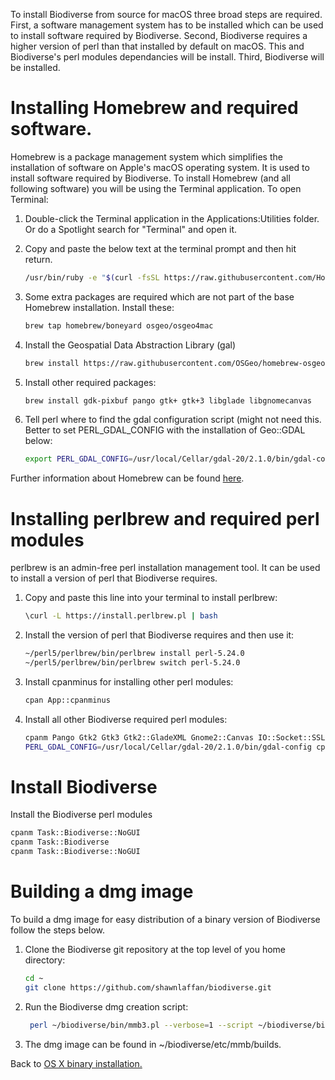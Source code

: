 To install Biodiverse from source for macOS three broad steps are required. First, a software management system has to be installed which can be used to install software required by Biodiverse. Second, Biodiverse requires a higher version of perl than that installed by default on macOS. This and Biodiverse's perl modules dependancies will be install. Third, Biodiverse will be installed.

# Installing Homebrew and required software.
Homebrew is a package management system which simplifies the installation of software on Apple's macOS operating system. It is used to install software required by Biodiverse. To install Homebrew (and all following software) you will be using the Terminal application. To open Terminal:
1. Double-click the Terminal application in the Applications:Utilities folder. Or do a Spotlight search for "Terminal" and open it.
2. Copy and paste the below text at the terminal prompt and then hit return.
   ```sh
   /usr/bin/ruby -e "$(curl -fsSL https://raw.githubusercontent.com/Homebrew/install/master/install)"
   ```
3. Some extra packages are required which are not part of the base Homebrew installation. Install these:

   ```sh
   brew tap homebrew/boneyard osgeo/osgeo4mac
   ```
4. Install the Geospatial Data Abstraction Library (gal)
   ```sh
   brew install https://raw.githubusercontent.com/OSGeo/homebrew-osgeo4mac/master/boneyard/gdal-20.rb
   ```
5. Install other required packages:
   ```sh
   brew install gdk-pixbuf pango gtk+ gtk+3 libglade libgnomecanvas
   ```
5. Tell perl where to find the gdal configuration script (might not need this. Better to set PERL_GDAL_CONFIG with the installation of Geo::GDAL below:
   ```sh 
   export PERL_GDAL_CONFIG=/usr/local/Cellar/gdal-20/2.1.0/bin/gdal-config
   ```
Further information about Homebrew can be found [here](https://brew.sh).

# Installing perlbrew and required perl modules
perlbrew is an admin-free perl installation management tool. It can be used to install a version of perl that Biodiverse requires. 
1. Copy and paste this line into your terminal to install perlbrew:
   ```sh
   \curl -L https://install.perlbrew.pl | bash
   ```
2. Install the version of perl that Biodiverse requires and then use it:
   ```sh
   ~/perl5/perlbrew/bin/perlbrew install perl-5.24.0
   ~/perl5/perlbrew/bin/perlbrew switch perl-5.24.0
   ```
3. Install cpanminus for installing other perl modules:
   ```sh
   cpan App::cpanminus
   ```
4. Install all other Biodiverse required perl modules:
   ```sh
   cpanm Pango Gtk2 Gtk3 Gtk2::GladeXML Gnome2::Canvas IO::Socket::SSL.pm Glib::Object::Introspection PAR::Packer Scalar::Util::Numeric
   PERL_GDAL_CONFIG=/usr/local/Cellar/gdal-20/2.1.0/bin/gdal-config cpanm  --force Geo::GDAL
   ```
# Install Biodiverse
Install the Biodiverse perl modules
   ```sh
   cpanm Task::Biodiverse::NoGUI
   cpanm Task::Biodiverse
   cpanm Task::Biodiverse::NoGUI
   ```
# Building a dmg image
To build a dmg image for easy distribution of a binary version of Biodiverse follow the steps below.

1. Clone the Biodiverse git repository at the top level of you home directory:
   ```sh
   cd ~
   git clone https://github.com/shawnlaffan/biodiverse.git
   ```
2. Run the Biodiverse dmg creation script:
   ```sh
    perl ~/biodiverse/bin/mmb3.pl --verbose=1 --script ~/biodiverse/bin/BiodiverseGUI.pl -i ~/biodiverse/bin/Biodiverse_icon.ico --lib_path=/usr/local/opt/gdal-20/lib --lib_path=/usr/local/opt/liblwgeom/lib --lib_path=/usr/local/opt/libxml2/lib --lib_path=/usr/local/opt/sqlite/lib --lib_path=/usr/local/opt/readline/lib --lib_path=/usr/local/opt/icu4c/lib --lib_path=/usr/local/opt/openssl/lib --lib_path=/usr/local/opt/libffi/lib --lib_path=/usr/local/opt/gettext/lib --lib_path=/usr/local/lib
   ```
3. The dmg image can be found in ~/biodiverse/etc/mmb/builds.

Back to [OS X binary installation.](https://github.com/shawnlaffan/biodiverse/wiki/OSX_binary_installation)